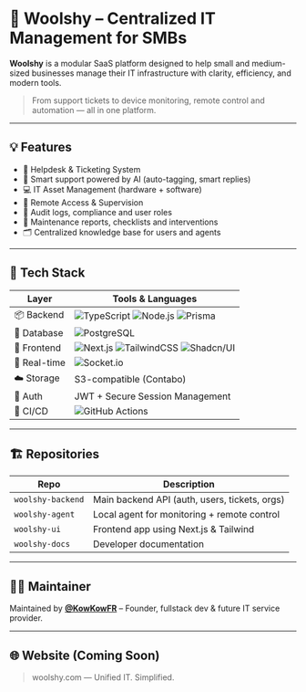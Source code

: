 # 🐏 Woolshy – Centralized IT Management for SMBs

**Woolshy** is a modular SaaS platform designed to help small and medium-sized businesses manage their IT infrastructure with clarity, efficiency, and modern tools.

> From support tickets to device monitoring, remote control and automation — all in one platform.

---

## 💡 Features

- 🎫 Helpdesk & Ticketing System
- 🧠 Smart support powered by AI (auto-tagging, smart replies)
- 💻 IT Asset Management (hardware + software)
- 📡 Remote Access & Supervision
- 🔐 Audit logs, compliance and user roles
- 🧾 Maintenance reports, checklists and interventions
- 🗂 Centralized knowledge base for users and agents

---

## 🧰 Tech Stack

| Layer        | Tools & Languages                                                                 |
|--------------|------------------------------------------------------------------------------------|
| 📦 Backend   | ![TypeScript](https://img.shields.io/badge/-TypeScript-3178C6?logo=typescript&logoColor=white) ![Node.js](https://img.shields.io/badge/-Node.js-339933?logo=node.js&logoColor=white) ![Prisma](https://img.shields.io/badge/-Prisma-2D3748?logo=prisma&logoColor=white) |
| 💽 Database  | ![PostgreSQL](https://img.shields.io/badge/-PostgreSQL-4169E1?logo=postgresql&logoColor=white) |
| 🎨 Frontend  | ![Next.js](https://img.shields.io/badge/-Next.js-000000?logo=nextdotjs&logoColor=white) ![TailwindCSS](https://img.shields.io/badge/-TailwindCSS-38B2AC?logo=tailwindcss&logoColor=white) ![Shadcn/UI](https://img.shields.io/badge/-Shadcn_UI-111827?style=flat) |
| 📡 Real-time | ![Socket.io](https://img.shields.io/badge/-Socket.io-010101?logo=socket.io&logoColor=white) |
| ☁️ Storage   | S3-compatible (Contabo) |
| 🔐 Auth      | JWT + Secure Session Management |
| 🔁 CI/CD     | ![GitHub Actions](https://img.shields.io/badge/-GitHub%20Actions-2088FF?logo=githubactions&logoColor=white) |

---

## 🏗 Repositories

| Repo               | Description                                  |
|--------------------|----------------------------------------------|
| `woolshy-backend`  | Main backend API (auth, users, tickets, orgs) |
| `woolshy-agent`    | Local agent for monitoring + remote control  |
| `woolshy-ui`       | Frontend app using Next.js & Tailwind        |
| `woolshy-docs`     | Developer documentation                      |

---

## 🙋‍♂️ Maintainer

Maintained by **[@KowKowFR](https://github.com/KowKowFR)** – Founder, fullstack dev & future IT service provider.

---

## 🌐 Website (Coming Soon)
> woolshy.com — Unified IT. Simplified.

